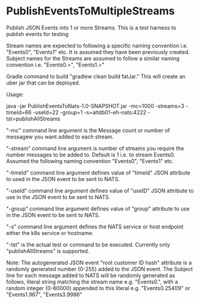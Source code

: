 # PublishEventsToMultipleStreams
Publish JSON Events into 1 or more Streams. This is a test harness to publish events for testing

Stream names are expected to following a specific naming convention i.e. "Events0", "Events1" etc. It is assumed they have been previously created.
Subject names for the Streams are assumed to follow a similar naming convention i.e. "Events0.>", "Events1.>"

Gradle command to build  "gradlew clean build fatJar."  This will create an uber jar that can be deployed.

Usage:

java -jar PublishEventsToNats-1.0-SNAPSHOT.jar -mc=1000 -streams=3 -timeId=66 -useId=22 -group=1 -s=altdb01-eh-nats:4222 -tst=publishAllStreams  

"-mc" command line argument is the Message count or number of messagew you want added to each stream.

"-stream" command line argument is number of streams you require the number messages to be added to. Default is 1 i.e. to stream Events0. Assumed the following naming convention "Events0", "Events1" etc.

"-timeId" command line argument defines value of "timeId" JSON attribute to used in the JSON event to be sent to NATS.

"-useId" command line argument defines value of "useID" JSON attribute to use in the JSON event to be sent to NATS.

"-group" command line argument defines value of "group" attribute to use in the JSON event to be sent to NATS.

"-s" command line argument defines the NATS service or host endpoint either the k8s service or hostname.

"-tst" is the actual test or command to be executed. Currently only "publishAllStreams" is supported.

Note: The autogenerated JSON event "root customer ID hash" attribute is a randomly generated number (0-255) added to the JSON event.
      The Subject line for each message added to NATS will be randomly generated as follows, literal string matching the stream name e.g. "Events0.", with a random integer (0-60000) appended to this literal e.g. "Events0.25409" or "Events1.967", "Events3.9986"
      

